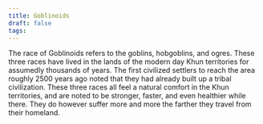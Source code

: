 ```yaml
---
title: Goblinoids
draft: false
tags:
---
```

 The race of Goblinoids refers to the goblins, hobgoblins, and ogres. These three races have lived in the lands of the modern day Khun territories for assumedly thousands of years. The first civilized settlers to reach the area roughly 2500 years ago noted that they had already built up a tribal civilization. These three races all feel a natural comfort in the Khun territories, and are noted to be stronger, faster, and even healthier while there. They do however suffer more and more the farther they travel from their homeland.